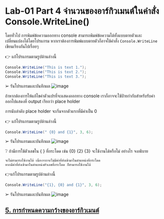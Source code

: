 # Lab-01 Part 4 จำนวนของอาร์กิวเมนต์ในคำสั่ง Console.WriteLine()

โดยทั่วไป การพิมพ์ข้อความออกทาง console สามารถพิมพ์ข้อความได้ทั้งแบบตายตัวและเปลี่ยนแปลงได้โดยโปรแกรม หากเราต้องการพิมพ์แบบตายตัวก็อาจใช้คำสั่ง `Console.WriteLine` เขียนเรียงกันไปเรื่อยๆ 

👉 แก้โปรแกรมตามรูปด้านล่างนี้

```csharp
Console.WriteLine("This is text 1.");
Console.WriteLine("This is text 2.");
Console.WriteLine("This is text 3.");
```

➢ รันโปรแกรมและบันทึกผล
![image](https://user-images.githubusercontent.com/115066414/235313032-ad985c77-1d7b-4026-bea6-13ca7de19b46.png)


ถ้าหากต้องการให้แก้ไขค่าตัวแปรที่จะแสดงออกทาง console เราก็อาจจะใช้ป้ายกำกับสำหรับรับค่าออกไปแสดงที่ output เรียกว่า place holder

การนับลำดับ place holder จะเริ่มจากตัวแรกที่มีค่าเป็น 0

👉 แก้โปรแกรมตามรูปด้านล่างนี้

```csharp
Console.WriteLine(" {0} and {1}", 3, 6);
```

➢ รันโปรแกรมและบันทึกผล
![image](https://user-images.githubusercontent.com/115066414/235313055-22159f35-8ed2-42a1-a1d6-bddcd7d0c6eb.png)


❔ ถ้ามีการใช้ตัวเลขใน { } ที่กระโดด เช่น {0} {2} {3} จะใช้งานได้หรือไม่ อย่างไร จงอธิบาย
```
จะไม่สามารถใช้งานได้ เนื่องจากจะไม่มีค่าที่ส่งเข้ามาในตำแหน่งที่กระโดด 
หากมีค่าที่ส่งเข้ามาในตำแหน่งตัวเลขที่กระโดด ก็สามารถใช้งานได้
```

👉แก้โปรแกรมตามรูปด้านล่างนี้

```csharp
Console.WriteLine("{1}, {0} and {1}", 3, 6);
```

➢ รันโปรแกรมและบันทึกผล
![image](https://user-images.githubusercontent.com/115066414/235313240-d2159105-8879-45a6-ab6e-30d405ddea45.png)

 
## [5. การกำหนดความกว้างของอาร์กิวเมนต์](./Lab-01-part-5-7.md)
